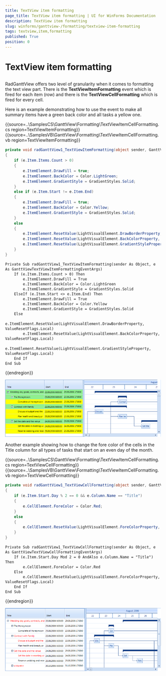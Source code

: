 ```yaml
---
title: TextView item formatting
page_title: TextView item formatting | UI for WinForms Documentation
description: TextView item formatting
slug: winforms/ganttview-/formatting/textview-item-formatting
tags: textview,item,formatting
published: True
position: 0
---
```


# TextView item formatting
 
## 

RadGanttView offers two level of granularity when it comes to formatting the text view part. There is the __TextViewItemFormatting__ event which is fired for each item (row) and there is the __TextViewCellFormatting__ which is fired for every cell.
        

Here is an example demonstrating how to use the event to make all summary items have a green back color and all tasks a yellow one.
         
{{source=..\SamplesCS\GanttView\Formatting\TextViewItemCellFormatting.cs region=TextViewItemFormatting}} 
{{source=..\SamplesVB\GanttView\Formatting\TextViewItemCellFormatting.vb region=TextViewItemFormatting}} 

````C#
private void radGanttView1_TextViewItemFormatting(object sender, GanttViewTextViewItemFormattingEventArgs e)
{
    if (e.Item.Items.Count > 0)
    {
        e.ItemElement.DrawFill = true;
        e.ItemElement.BackColor = Color.LightGreen;
        e.ItemElement.GradientStyle = GradientStyles.Solid;
    }
    else if (e.Item.Start != e.Item.End)
    {
        e.ItemElement.DrawFill = true;
        e.ItemElement.BackColor = Color.Yellow;
        e.ItemElement.GradientStyle = GradientStyles.Solid;
    }
    else
    {
        e.ItemElement.ResetValue(LightVisualElement.DrawBorderProperty, ValueResetFlags.Local);
        e.ItemElement.ResetValue(LightVisualElement.BackColorProperty, ValueResetFlags.Local);
        e.ItemElement.ResetValue(LightVisualElement.GradientStyleProperty, ValueResetFlags.Local);
    }
}

````
````VB.NET
Private Sub radGanttView1_TextViewItemFormatting(sender As Object, e As GanttViewTextViewItemFormattingEventArgs)
    If (e.Item.Items.Count > 0) Then
        e.ItemElement.DrawFill = True
        e.ItemElement.BackColor = Color.LightGreen
        e.ItemElement.GradientStyle = GradientStyles.Solid
    ElseIf (e.Item.Start <> e.Item.End) Then
        e.ItemElement.DrawFill = True
        e.ItemElement.BackColor = Color.Yellow
        e.ItemElement.GradientStyle = GradientStyles.Solid
    Else
        e.ItemElement.ResetValue(LightVisualElement.DrawBorderProperty, ValueResetFlags.Local)
        e.ItemElement.ResetValue(LightVisualElement.BackColorProperty, ValueResetFlags.Local)
        e.ItemElement.ResetValue(LightVisualElement.GradientStyleProperty, ValueResetFlags.Local)
    End If
End Sub

````

{{endregion}} 


![ganttview-formatting-textviewitem-cellformatting 001](images/ganttview-formatting-textviewitem-cellformatting001.png)

Another example showing how to change the fore color of the cells in the Title column for all types of tasks that start on an even day of the month.
        
{{source=..\SamplesCS\GanttView\Formatting\TextViewItemCellFormatting.cs region=TextViewCellFormatting}} 
{{source=..\SamplesVB\GanttView\Formatting\TextViewItemCellFormatting.vb region=TextViewCellFormatting}} 

````C#
private void radGanttView1_TextViewCellFormatting(object sender, GanttViewTextViewCellFormattingEventArgs e)
{
    if (e.Item.Start.Day % 2 == 0 && e.Column.Name == "Title")
    {
        e.CellElement.ForeColor = Color.Red;
    }
    else
    {
        e.CellElement.ResetValue(LightVisualElement.ForeColorProperty, ValueResetFlags.Local);
    }
}

````
````VB.NET
Private Sub radGanttView1_TextViewCellFormatting(sender As Object, e As GanttViewTextViewCellFormattingEventArgs)
    If (e.Item.Start.Day Mod 2 = 0 AndAlso e.Column.Name = "Title") Then
        e.CellElement.ForeColor = Color.Red
    Else
        e.CellElement.ResetValue(LightVisualElement.ForeColorProperty, ValueResetFlags.Local)
    End If
End Sub

````

{{endregion}} 


![ganttview-formatting-textviewitem-cellformatting 002](images/ganttview-formatting-textviewitem-cellformatting002.png)
